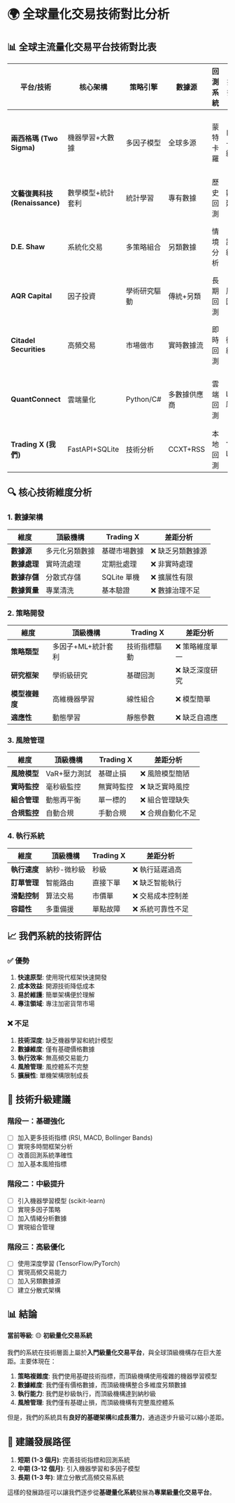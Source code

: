 # 🌍 全球量化交易技術對比分析

## 📊 全球主流量化交易平台技術對比表

| 平台/技術                      | 核心架構          | 策略引擎     | 數據源       | 回測系統 | 技術指標  | 風險管理 | 執行速度 | 市場支持             |
| ------------------------------ | ----------------- | ------------ | ------------ | -------- | --------- | -------- | -------- | -------------------- |
| **兩西格瑪 (Two Sigma)**       | 機器學習+大數據   | 多因子模型   | 全球多源     | 蒙特卡羅 | 自研+傳統 | VaR+動態 | 微秒級   | 全球股票、債券、商品 |
| **文藝復興科技 (Renaissance)** | 數學模型+統計套利 | 統計學習     | 專有數據     | 歷史回測 | 數學建模  | 量化風控 | 納秒級   | 全球多資產           |
| **D.E. Shaw**                  | 系統化交易        | 多策略組合   | 另類數據     | 情境分析 | 計量經濟  | 組合優化 | 微秒級   | 股票、固收、FX       |
| **AQR Capital**                | 因子投資          | 學術研究驅動 | 傳統+另類    | 長期回測 | 風險因子  | 因子對沖 | 分鐘級   | 全球多資產類別       |
| **Citadel Securities**         | 高頻交易          | 市場做市     | 實時數據流   | 即時回測 | 微觀結構  | 實時風控 | 納秒級   | 股票、期權、ETF      |
| **QuantConnect**               | 雲端量化          | Python/C#    | 多數據供應商 | 雲端回測 | Lean 庫   | 組合管理 | 秒級     | 美股、外匯、期貨     |
| **Trading X (我們)**           | FastAPI+SQLite    | 技術分析     | CCXT+RSS     | 本地回測 | TA-Lib    | 基礎風控 | 秒級     | 加密貨幣             |

## 🔍 核心技術維度分析

### 1. **數據架構**

| 維度         | 頂級機構       | Trading X    | 差距分析          |
| ------------ | -------------- | ------------ | ----------------- |
| **數據源**   | 多元化另類數據 | 基礎市場數據 | ❌ 缺乏另類數據源 |
| **數據處理** | 實時流處理     | 定期批處理   | ❌ 非實時處理     |
| **數據存儲** | 分散式存儲     | SQLite 單機  | ❌ 擴展性有限     |
| **數據質量** | 專業清洗       | 基本驗證     | ❌ 數據治理不足   |

### 2. **策略開發**

| 維度           | 頂級機構           | Trading X    | 差距分析        |
| -------------- | ------------------ | ------------ | --------------- |
| **策略類型**   | 多因子+ML+統計套利 | 技術指標驅動 | ❌ 策略維度單一 |
| **研究框架**   | 學術級研究         | 基礎回測     | ❌ 缺乏深度研究 |
| **模型複雜度** | 高維機器學習       | 線性組合     | ❌ 模型簡單     |
| **適應性**     | 動態學習           | 靜態參數     | ❌ 缺乏自適應   |

### 3. **風險管理**

| 維度         | 頂級機構     | Trading X  | 差距分析          |
| ------------ | ------------ | ---------- | ----------------- |
| **風險模型** | VaR+壓力測試 | 基礎止損   | ❌ 風險模型簡陋   |
| **實時監控** | 毫秒級監控   | 無實時監控 | ❌ 缺乏實時風控   |
| **組合管理** | 動態再平衡   | 單一標的   | ❌ 組合管理缺失   |
| **合規監控** | 自動合規     | 手動合規   | ❌ 合規自動化不足 |

### 4. **執行系統**

| 維度         | 頂級機構    | Trading X | 差距分析          |
| ------------ | ----------- | --------- | ----------------- |
| **執行速度** | 納秒-微秒級 | 秒級      | ❌ 執行延遲過高   |
| **訂單管理** | 智能路由    | 直接下單  | ❌ 缺乏智能執行   |
| **滑點控制** | 算法交易    | 市價單    | ❌ 交易成本控制差 |
| **容錯性**   | 多重備援    | 單點故障  | ❌ 系統可靠性不足 |

## 📈 我們系統的技術評估

### ✅ **優勢**

1. **快速原型**: 使用現代框架快速開發
2. **成本效益**: 開源技術降低成本
3. **易於維護**: 簡單架構便於理解
4. **專注領域**: 專注加密貨幣市場

### ❌ **不足**

1. **技術深度**: 缺乏機器學習和統計模型
2. **數據維度**: 僅有基礎價格數據
3. **執行效率**: 無高頻交易能力
4. **風險管理**: 風控體系不完整
5. **擴展性**: 單機架構限制成長

## 🎯 技術升級建議

### 階段一：基礎強化

- [ ] 加入更多技術指標 (RSI, MACD, Bollinger Bands)
- [ ] 實現多時間框架分析
- [ ] 改善回測系統準確性
- [ ] 加入基本風險指標

### 階段二：中級提升

- [ ] 引入機器學習模型 (scikit-learn)
- [ ] 實現多因子策略
- [ ] 加入情緒分析數據
- [ ] 實現組合管理

### 階段三：高級優化

- [ ] 使用深度學習 (TensorFlow/PyTorch)
- [ ] 實現高頻交易能力
- [ ] 加入另類數據源
- [ ] 建立分散式架構

## 📊 結論

**當前等級**: 🟡 **初級量化交易系統**

我們的系統在技術層面上屬於**入門級量化交易平台**，與全球頂級機構存在巨大差距。主要体現在：

1. **策略複雜度**: 我們使用基礎技術指標，而頂級機構使用複雜的機器學習模型
2. **數據維度**: 我們僅有價格數據，而頂級機構整合多維度另類數據
3. **執行能力**: 我們是秒級執行，而頂級機構達到納秒級
4. **風險管理**: 我們僅有基礎止損，而頂級機構有完整風控體系

但是，我們的系統具有**良好的基礎架構**和**成長潛力**，通過逐步升級可以縮小差距。

## 🚀 建議發展路徑

1. **短期 (1-3 個月)**: 完善技術指標和回測系統
2. **中期 (3-12 個月)**: 引入機器學習和多因子模型
3. **長期 (1-3 年)**: 建立分散式高頻交易系統

這樣的發展路徑可以讓我們逐步從**基礎量化系統**發展為**專業級量化交易平台**。

